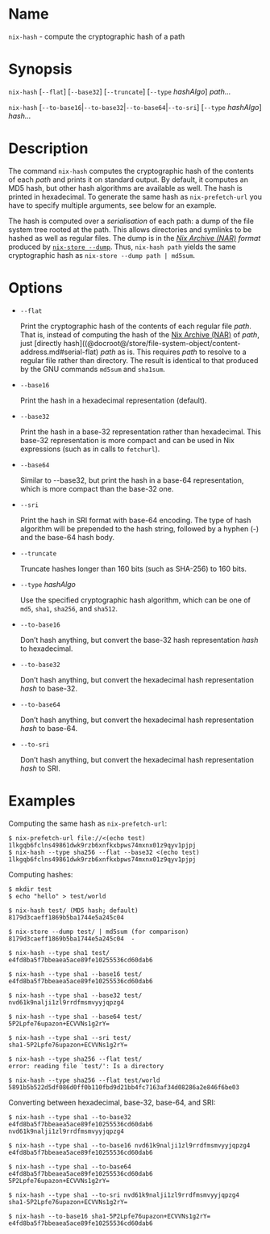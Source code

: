 # Name

`nix-hash` - compute the cryptographic hash of a path

# Synopsis

`nix-hash` [`--flat`] [`--base32`] [`--truncate`] [`--type` *hashAlgo*] *path…*

`nix-hash` [`--to-base16`|`--to-base32`|`--to-base64`|`--to-sri`] [`--type` *hashAlgo*] *hash…*

# Description

The command `nix-hash` computes the cryptographic hash of the contents
of each *path* and prints it on standard output. By default, it computes
an MD5 hash, but other hash algorithms are available as well. The hash
is printed in hexadecimal. To generate the same hash as
`nix-prefetch-url` you have to specify multiple arguments, see below for
an example.

The hash is computed over a *serialisation* of each path: a dump of
the file system tree rooted at the path. This allows directories and
symlinks to be hashed as well as regular files. The dump is in the
*[Nix Archive (NAR)][Nix Archive] format* produced by [`nix-store
--dump`](@docroot@/command-ref/nix-store/dump.md).  Thus, `nix-hash path`
yields the same cryptographic hash as `nix-store --dump path |
md5sum`.

[Nix Archive]: @docroot@/store/file-system-object/content-address.md#serial-nix-archive

# Options

  - `--flat`

    Print the cryptographic hash of the contents of each regular file *path*.
    That is, instead of computing
    the hash of the [Nix Archive (NAR)](@docroot@/store/file-system-object/content-address.md#serial-nix-archive) of *path*,
    just [directly hash]((@docroot@/store/file-system-object/content-address.md#serial-flat) *path* as is.
    This requires *path* to resolve to a regular file rather than directory.
    The result is identical to that produced by the GNU commands
    `md5sum` and `sha1sum`.

  - `--base16`

    Print the hash in a hexadecimal representation (default).

  - `--base32`

    Print the hash in a base-32 representation rather than hexadecimal.
    This base-32 representation is more compact and can be used in Nix
    expressions (such as in calls to `fetchurl`).

  - `--base64`

    Similar to --base32, but print the hash in a base-64 representation,
    which is more compact than the base-32 one.

  - `--sri`

    Print the hash in SRI format with base-64 encoding.
    The type of hash algorithm will be prepended to the hash string,
    followed by a hyphen (-) and the base-64 hash body.

  - `--truncate`

    Truncate hashes longer than 160 bits (such as SHA-256) to 160 bits.

  - `--type` *hashAlgo*

    Use the specified cryptographic hash algorithm, which can be one of
    `md5`, `sha1`, `sha256`, and `sha512`.

  - `--to-base16`

    Don’t hash anything, but convert the base-32 hash representation
    *hash* to hexadecimal.

  - `--to-base32`

    Don’t hash anything, but convert the hexadecimal hash representation
    *hash* to base-32.

  - `--to-base64`

    Don’t hash anything, but convert the hexadecimal hash representation
    *hash* to base-64.

  - `--to-sri`

    Don’t hash anything, but convert the hexadecimal hash representation
    *hash* to SRI.

# Examples

Computing the same hash as `nix-prefetch-url`:

```console
$ nix-prefetch-url file://<(echo test)
1lkgqb6fclns49861dwk9rzb6xnfkxbpws74mxnx01z9qyv1pjpj
$ nix-hash --type sha256 --flat --base32 <(echo test)
1lkgqb6fclns49861dwk9rzb6xnfkxbpws74mxnx01z9qyv1pjpj
```

Computing hashes:

```console
$ mkdir test
$ echo "hello" > test/world

$ nix-hash test/ (MD5 hash; default)
8179d3caeff1869b5ba1744e5a245c04

$ nix-store --dump test/ | md5sum (for comparison)
8179d3caeff1869b5ba1744e5a245c04  -

$ nix-hash --type sha1 test/
e4fd8ba5f7bbeaea5ace89fe10255536cd60dab6

$ nix-hash --type sha1 --base16 test/
e4fd8ba5f7bbeaea5ace89fe10255536cd60dab6

$ nix-hash --type sha1 --base32 test/
nvd61k9nalji1zl9rrdfmsmvyyjqpzg4

$ nix-hash --type sha1 --base64 test/
5P2Lpfe76upazon+ECVVNs1g2rY=

$ nix-hash --type sha1 --sri test/
sha1-5P2Lpfe76upazon+ECVVNs1g2rY=

$ nix-hash --type sha256 --flat test/
error: reading file `test/': Is a directory

$ nix-hash --type sha256 --flat test/world
5891b5b522d5df086d0ff0b110fbd9d21bb4fc7163af34d08286a2e846f6be03
```

Converting between hexadecimal, base-32, base-64, and SRI:

```console
$ nix-hash --type sha1 --to-base32 e4fd8ba5f7bbeaea5ace89fe10255536cd60dab6
nvd61k9nalji1zl9rrdfmsmvyyjqpzg4

$ nix-hash --type sha1 --to-base16 nvd61k9nalji1zl9rrdfmsmvyyjqpzg4
e4fd8ba5f7bbeaea5ace89fe10255536cd60dab6

$ nix-hash --type sha1 --to-base64 e4fd8ba5f7bbeaea5ace89fe10255536cd60dab6
5P2Lpfe76upazon+ECVVNs1g2rY=

$ nix-hash --type sha1 --to-sri nvd61k9nalji1zl9rrdfmsmvyyjqpzg4
sha1-5P2Lpfe76upazon+ECVVNs1g2rY=

$ nix-hash --to-base16 sha1-5P2Lpfe76upazon+ECVVNs1g2rY=
e4fd8ba5f7bbeaea5ace89fe10255536cd60dab6
```

